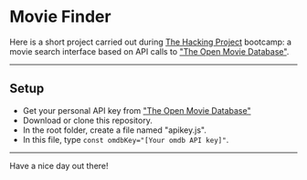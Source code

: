 # Movie Finder

Here is a short project carried out during [The Hacking Project](https://www.thehackingproject.org/) bootcamp: a movie search interface based on API calls to ["The Open Movie Database"](http://www.omdbapi.com/).

---

## Setup

- Get your personal API key from ["The Open Movie Database"](http://www.omdbapi.com/)
- Download or clone this repository.
- In the root folder, create a file named "apikey.js".
- In this file, type `const omdbKey="[Your omdb API key]"`.

---

Have a nice day out there!
